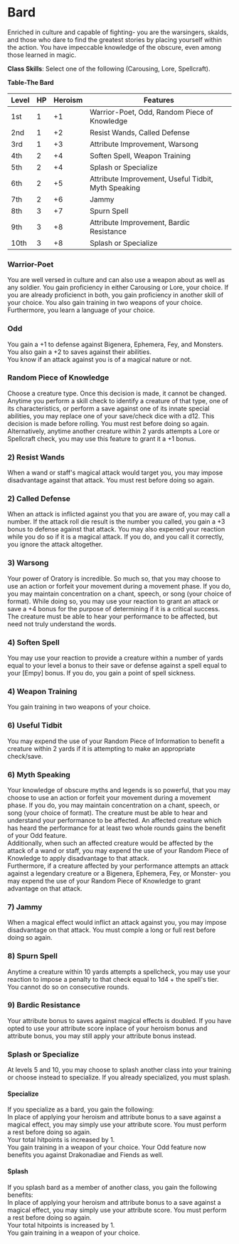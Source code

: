 # Bard
Enriched in culture and capable of fighting- you are the warsingers, skalds, and those who dare to find the greatest stories by placing yourself within the action. You have impeccable knowledge of the obscure, even among those learned in magic.

**Class Skills**: Select one of the following (Carousing, Lore, Spellcraft).

**Table-The Bard**

| Level | HP | Heroism  | Features                                          |
|-------|----|----------|---------------------------------------------------|
| 1st   | 1  |    +1    | Warrior-Poet, Odd, Random Piece of Knowledge      |
| 2nd   | 1  |    +2    | Resist Wands, Called Defense                      |
| 3rd   | 1  |    +3    | Attribute Improvement, Warsong                    |
| 4th   | 2  |    +4    | Soften Spell, Weapon Training                     |
| 5th   | 2  |    +4    | Splash or Specialize                              |
| 6th   | 2  |    +5    | Attribute Improvement, Useful Tidbit, Myth Speaking|
| 7th   | 2  |    +6    | Jammy                                             |
| 8th   | 3  |    +7    | Spurn Spell                                       |
| 9th   | 3  |    +8    | Attribute Improvement, Bardic Resistance          |
| 10th  | 3  |    +8    | Splash or Specialize                              |


### Warrior-Poet
You are well versed in culture and can also use a weapon about as well as any soldier. You gain proficiency in either Carousing or Lore, your choice. If you are already proficienct in both, you gain proficiency in another skill of your choice. You also gain training in two weapons of your choice. Furthermore, you learn a language of your choice.

### Odd
You gain a +1 to defense against Bigenera, Ephemera, Fey, and Monsters. You also gain a +2 to saves against their abilities.  
You know if an attack against you is of a magical nature or not.

### Random Piece of Knowledge
Choose a creature type. Once this decision is made, it cannot be changed.  
Anytime you perform a skill check to identify a creature of that type, one of its characteristics, or perform a save against one of its innate special abilities, you may replace one of your save/check dice with a d12. This decision is made before rolling. You must rest before doing so again.  
Alternatively, anytime another creature within 2 yards attempts a Lore or Spellcraft check, you may use this feature to grant it a +1 bonus.

### 2) Resist Wands
When a wand or staff's magical attack would target you, you may impose disadvantage against that attack. You must rest before doing so again.

### 2) Called Defense
When an attack is inflicted against you that you are aware of, you may call a number. If the attack roll die result is the number you called, you gain a +3 bonus to defense against that attack. You may also expened your reaction while you do so if it is a magical attack. If you do, and you call it correctly, you ignore the attack altogether.

### 3) Warsong
Your power of Oratory is incredible. So much so, that you may choose to use an action or forfeit your movement during a movement phase. If you do, you may maintain concentration on a chant, speech, or song (your choice of format). While doing so, you may use your reaction to grant an attack or save a +4 bonus for the purpose of determining if it is a critical success. The creature must be able to hear your performance to be affected, but need not truly understand the words.

### 4) Soften Spell
You may use your reaction to provide a creature within a number of yards equal to your level a bonus to their save or defense against a spell equal to your [Empy] bonus. If you do, you gain a point of spell sickness.

### 4) Weapon Training
You gain training in two weapons of your choice.

### 6) Useful Tidbit
You may expend the use of your Random Piece of Information to benefit a creature within 2 yards if it is attempting to make an appropriate check/save.

### 6) Myth Speaking
Your knowledge of obscure myths and legends is so powerful, that you may choose to use an action or forfeit your movement during a movement phase. If you do, you may maintain concentration on a chant, speech, or song (your choice of format). The creature must be able to hear and understand your performance to be affected. An affected creature which has heard the performance for at least two whole rounds gains the benefit of your Odd feature.  
Additionally, when such an affected creature would be affected by the attack of a wand or staff, you may expend the use of your Random Piece of Knowledge to apply disadvantage to that attack.  
Furthermore, if a creature affected by your performance attempts an attack against a legendary creature or a Bigenera, Ephemera, Fey, or Monster- you may expend the use of your Random Piece of Knowledge to grant advantage on that attack.

### 7) Jammy
When a magical effect would inflict an attack against you, you may impose disadvantage on that attack. You must comple a long or full rest before doing so again.

### 8) Spurn Spell
Anytime a creature within 10 yards attempts a spellcheck, you may use your reaction to impose a penalty to that check equal to 1d4 + the spell's tier. You cannot do so on consecutive rounds.

### 9) Bardic Resistance
Your attribute bonus to saves against magical effects is doubled. If you have opted to use your attribute score inplace of your heroism bonus and attribute bonus, you may still apply your attribute bonus instead.

### Splash or Specialize
At levels 5 and 10, you may choose to splash another class into your training or choose instead to specialize. If you already specialized, you must splash.

#### Specialize
If you specialize as a bard, you gain the following:  
In place of applying your heroism and attribute bonus to a save against a magical effect, you may simply use your attribute score. You must perform a rest before doing so again.  
Your total hitpoints is increased by 1.  
You gain training in a weapon of your choice.
Your Odd feature now benefits you against Drakonadiae and Fiends as well.

#### Splash
If you splash bard as a member of another class, you gain the following benefits:  
In place of applying your heroism and attribute bonus to a save against a magical effect, you may simply use your attribute score. You must perform a rest before doing so again.  
Your total hitpoints is increased by 1.  
You gain training in a weapon of your choice.